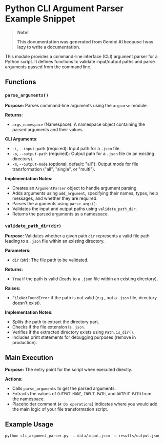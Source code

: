 # Python CLI Argument Parser Example Snippet

> **Note!**
> 
> **This documentation was generated from Gemini AI because I was lazy to write a documentation.**

This module provides a command-line interface (CLI) argument parser for a Python script. It defines functions to validate input/output paths and parse arguments passed from the command line.

## Functions

### `parse_arguments()`

**Purpose:** Parses command-line arguments using the `argparse` module.

**Returns:**

- `args_namespace` (Namespace): A namespace object containing the parsed arguments and their values.

**CLI Arguments:**

- `-i`, `--input-path` (required): Input path for a `.json` file.
- `-o`, `--output-path` (required): Output path for a `.json` file (in an existing directory).
- `-m`, `--output-mode` (optional, default: "all"): Output mode for file transformation ("all", "single", or "multi").

**Implementation Notes:**

- Creates an `ArgumentParser` object to handle argument parsing.
- Adds arguments using `add_argument`, specifying their names, types, help messages, and whether they are required.
- Parses the arguments using `parse_args()`.
- Validates the input and output paths using `validate_path_dir`.
- Returns the parsed arguments as a namespace.

### `validate_path_dir(dir)`

**Purpose:** Validates whether a given path `dir` represents a valid file path leading to a `.json` file within an existing directory.

**Parameters:**

- `dir` (str): The file path to be validated.

**Returns:**

- `True` if the path is valid (leads to a `.json` file within an existing directory).

**Raises:**

- `FileNotFoundError` if the path is not valid (e.g., not a `.json` file, directory doesn't exist).

**Implementation Notes:**

- Splits the path to extract the directory part.
- Checks if the file extension is `.json`.
- Verifies if the extracted directory exists using `Path.is_dir()`.
- Includes print statements for debugging purposes (remove in production).



## Main Execution

**Purpose:** The entry point for the script when executed directly.

**Actions:**

- Calls `parse_arguments` to get the parsed arguments.
- Extracts the values of `OUTPUT_MODE`, `INPUT_PATH`, and `OUTPUT_PATH` from the namespace.
- Placeholder comment (`# Do operations`) indicates where you would add the main logic of your file transformation script.

## Example Usage

```bash
python cli_argument_parser.py -i data/input.json -o results/output.json -m single 
